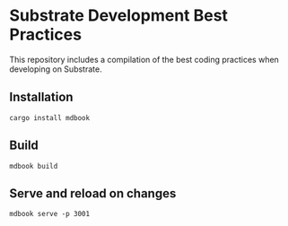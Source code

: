 # Substrate Development Best Practices

This repository includes a compilation of the best coding practices when developing on Substrate.

## Installation

```shell
cargo install mdbook
```

## Build

```shell
mdbook build
```

## Serve and reload on changes

```shell
mdbook serve -p 3001
```
